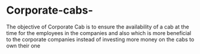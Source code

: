 # Corporate-cabs-
The objective of Corporate Cab is to ensure the availability of a cab at the time for the employees in the companies and also which is more beneficial to the corporate companies instead of investing more money on the cabs to own their one

